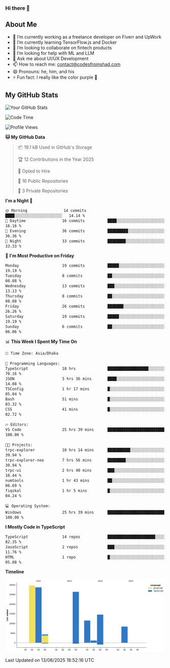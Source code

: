 ### Hi there 👋

## About Me
- 🔭 I’m currently working as a freelance developer on Fiverr and UpWork
- 🌱 I’m currently learning TensorFlow.js and Docker
- 👯 I’m looking to collaborate on fintech products
- 🤔 I’m looking for help with ML and LLM
- 💬 Ask me about UI/UX Development
- 📫 How to reach me: contact@codesfromshad.com
- 😄 Pronouns: he, him, and his
- ⚡ Fun fact: I really like the color purple 💜

## My GitHub Stats

![Your GitHub Stats](https://github-readme-stats.vercel.app/api?username=codesfromshad&show_icons=true&theme=midnight-purple)

<!--START_SECTION:waka-->
![Code Time](http://img.shields.io/badge/Code%20Time-839%20hrs%2048%20mins-blue)

![Profile Views](http://img.shields.io/badge/Profile%20Views-0-blue)

**🐱 My GitHub Data** 

> 📦 19.1 kB Used in GitHub's Storage 
 > 
> 🏆 12 Contributions in the Year 2025
 > 
> 💼 Opted to Hire
 > 
> 📜 16 Public Repositories 
 > 
> 🔑 3 Private Repositories 
 > 
**I'm a Night 🦉** 

```text
🌞 Morning                14 commits          ████░░░░░░░░░░░░░░░░░░░░░   14.14 % 
🌆 Daytime                16 commits          ████░░░░░░░░░░░░░░░░░░░░░   16.16 % 
🌃 Evening                36 commits          █████████░░░░░░░░░░░░░░░░   36.36 % 
🌙 Night                  33 commits          ████████░░░░░░░░░░░░░░░░░   33.33 % 
```
📅 **I'm Most Productive on Friday** 

```text
Monday                   19 commits          █████░░░░░░░░░░░░░░░░░░░░   19.19 % 
Tuesday                  8 commits           ██░░░░░░░░░░░░░░░░░░░░░░░   08.08 % 
Wednesday                13 commits          ███░░░░░░░░░░░░░░░░░░░░░░   13.13 % 
Thursday                 8 commits           ██░░░░░░░░░░░░░░░░░░░░░░░   08.08 % 
Friday                   26 commits          ███████░░░░░░░░░░░░░░░░░░   26.26 % 
Saturday                 19 commits          █████░░░░░░░░░░░░░░░░░░░░   19.19 % 
Sunday                   6 commits           ██░░░░░░░░░░░░░░░░░░░░░░░   06.06 % 
```


📊 **This Week I Spent My Time On** 

```text
🕑︎ Time Zone: Asia/Dhaka

💬 Programming Languages: 
TypeScript               18 hrs              ██████████████████░░░░░░░   70.16 % 
JSON                     3 hrs 36 mins       ████░░░░░░░░░░░░░░░░░░░░░   14.08 % 
TSConfig                 1 hr 17 mins        █░░░░░░░░░░░░░░░░░░░░░░░░   05.04 % 
Bash                     51 mins             █░░░░░░░░░░░░░░░░░░░░░░░░   03.32 % 
CSS                      41 mins             █░░░░░░░░░░░░░░░░░░░░░░░░   02.72 % 

🔥 Editors: 
VS Code                  25 hrs 39 mins      █████████████████████████   100.00 % 

🐱‍💻 Projects: 
trpc-explorer            10 hrs 14 mins      ██████████░░░░░░░░░░░░░░░   39.94 % 
trpc-explorer-neo        7 hrs 56 mins       ████████░░░░░░░░░░░░░░░░░   30.94 % 
trpc-ui                  2 hrs 40 mins       ███░░░░░░░░░░░░░░░░░░░░░░   10.44 % 
numtools                 1 hr 43 mins        ██░░░░░░░░░░░░░░░░░░░░░░░   06.69 % 
fiqskal                  1 hr 5 mins         █░░░░░░░░░░░░░░░░░░░░░░░░   04.24 % 

💻 Operating System: 
Windows                  25 hrs 39 mins      █████████████████████████   100.00 % 
```

**I Mostly Code in TypeScript** 

```text
TypeScript               14 repos            █████████████████████░░░░   82.35 % 
JavaScript               2 repos             ███░░░░░░░░░░░░░░░░░░░░░░   11.76 % 
HTML                     1 repo              █░░░░░░░░░░░░░░░░░░░░░░░░   05.88 % 
```



**Timeline**

![Lines of Code chart](https://raw.githubusercontent.com/codesfromshad/codesfromshad/main/assets/bar_graph.png)


 Last Updated on 13/06/2025 18:52:16 UTC
<!--END_SECTION:waka-->

<!--
**codesfromshad/codesfromshad** is a ✨ _special_ ✨ repository because its `README.md` (this file) appears on your GitHub profile.

Here are some ideas to get you started:

- 🔭 I’m currently working on ...
- 🌱 I’m currently learning ...
- 👯 I’m looking to collaborate on ...
- 🤔 I’m looking for help with ...
- 💬 Ask me about ...
- 📫 How to reach me: ...
- 😄 Pronouns: ...
- ⚡ Fun fact: ...
-->
